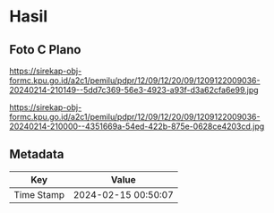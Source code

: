 # Hasil

## Foto C Plano

https://sirekap-obj-formc.kpu.go.id/a2c1/pemilu/pdpr/12/09/12/20/09/1209122009036-20240214-210149--5dd7c369-56e3-4923-a93f-d3a62cfa6e99.jpg

https://sirekap-obj-formc.kpu.go.id/a2c1/pemilu/pdpr/12/09/12/20/09/1209122009036-20240214-210000--4351669a-54ed-422b-875e-0628ce4203cd.jpg


## Metadata

| Key        | Value               |
| ---------- | ------------------- |
| Time Stamp | 2024-02-15 00:50:07 |



